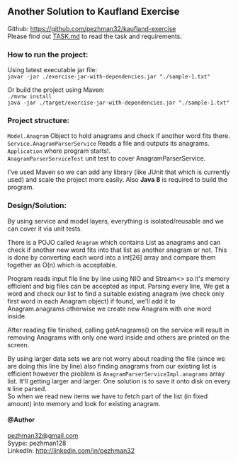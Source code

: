 ## Another Solution to Kaufland Exercise
Github: https://github.com/pezhman32/kaufland-exercise
<br />
Please find out [TASK.md](./TASK.md) to read the task and requirements.

### How to run the project:
Using latest executable jar file:<br />
`javar -jar ./exercise-jar-with-dependencies.jar "./sample-1.txt"`

Or build the project using Maven:<br />
`./mvnw install`<br />
`java -jar ./target/exercise-jar-with-dependencies.jar "./sample-1.txt"`

### Project structure:
`Model.Anagram` Object to hold anagrams and check if another word fits there.<br />
`Service.AnagramParserService` Reads a file and outputs its anagrams.<br />
`Application` where program starts!.<br />
`AnagramParserServiceTest` unit test to cover AnagramParserService.<br />

I've used Maven so we can add any library (like JUnit that which is currently used) and scale the project more easily.
Also **Java 8** is required to build the program.

### Design/Solution:
By using service and model layers, everything is isolated/reusable and we can cover it via unit tests.

There is a POJO called `Anagram` which contains List<String> as anagrams and can check if another new word fits into 
that list as another anagram or not. This is done by converting each word into a int[26] array and compare them together
as O(n) which is acceptable.

Program reads input file line by line using NIO and Stream<> so it's memory efficient and big files can be accepted as input.
Parsing every line, We get a word and check our list to find a suitable existing anagram (we check only first word in 
each Anagram object) if found, we'll add it to Anagram.anagrams otherwise we create new Anagram with one word inside.

After reading file finished, calling getAnagrams() on the service will result in removing Anagrams with only one word 
inside and others are printed on the screen.

By using larger data sets we are not worry about reading the file (since we are doing this line by line) also finding anagrams
from our existing list is efficient however the problem is `AnagramParserServiceImpl.anagrams` array list. It'll getting 
larger and larger. One solution is to save it onto disk on every `N` line parsed.<br />
So when we read new items we have to fetch part of the list (in fixed amount) into memory and look for existing anagram.


#### @Author
pezhman32@gmail.com
<br />
Syype: pezhman128
<br />
LinkedIn: http://linkedin.com/in/pezhman32